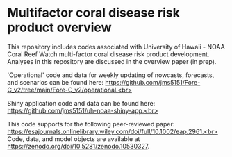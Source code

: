 # Multifactor coral disease risk product overview

This repository includes codes associated with University of Hawaii - NOAA Coral Reef Watch multi-factor coral disease risk product development. Analyses in this repository are discussed in the overview paper (in prep).<br>

'Operational' code and data for weekly updating of nowcasts, forecasts, and scenarios can be found here: https://github.com/jms5151/Fore-C_v2/tree/main/Fore-C_v2/operational.<br>

Shiny application code and data can be found here: https://github.com/jms5151/uh-noaa-shiny-app.<br>

This code supports for the following peer-reviewed paper: https://esajournals.onlinelibrary.wiley.com/doi/full/10.1002/eap.2961.<br>
Code, data, and model objects are available at https://zenodo.org/doi/10.5281/zenodo.10530327. 



